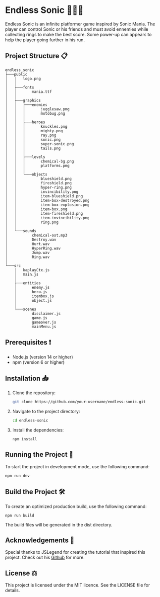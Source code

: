 # Endless Sonic 🔵🦔💨

Endless Sonic is an infinite platformer game inspired by Sonic Mania. The player can control Sonic or his friends and must avoid ennemies while collecting rings to make the best score. Some power-up can appears to help the player going further in his run. 

## Project Structure 📋
```
endless_sonic
├───public
│   │   logo.png
│   │
│   ├───fonts
│   │       mania.ttf
│   │
│   ├───graphics
│   │   ├───enemies
│   │   │       jugglesaw.png
│   │   │       motobug.png
│   │   │
│   │   ├───heroes
│   │   │       knuckles.png
│   │   │       mighty.png
│   │   │       ray.png
│   │   │       sonic.png
│   │   │       super-sonic.png
│   │   │       tails.png
│   │   │
│   │   ├───levels
│   │   │       chemical-bg.png
│   │   │       platforms.png
│   │   │
│   │   └───objects
│   │           blueshield.png
│   │           fireshield.png
│   │           hyper-ring.png
│   │           invincibility.png
│   │           item-blueshield.png
│   │           item-box-destroyed.png
│   │           item-box-explosion.png
│   │           item-box.png
│   │           item-fireshield.png
│   │           item-invincibility.png
│   │           ring.png
│   │
│   └───sounds
│           chemical-ost.mp3
│           Destroy.wav
│           Hurt.wav
│           HyperRing.wav
│           Jump.wav
│           Ring.wav
│
└───src
    │   kaplayCtx.js
    │   main.js
    │
    ├───entities
    │       enemy.js
    │       hero.js
    │       itembox.js
    │       object.js
    │
    └───scenes
            disclaimer.js
            game.js
            gameover.js
            mainMenu.js
```

## Prerequisites ❗

- Node.js (version 14 or higher)
- npm (version 6 or higher)

## Installation 📥

1. Clone the repository:

    ```sh
    git clone https://github.com/your-username/endless-sonic.git
    ```

2. Navigate to the project directory:

    ```sh
    cd endless-sonic
    ```

3. Install the dependencies:

    ```sh
    npm install
    ```

## Running the Project 🚀

To start the project in development mode, use the following command:

```sh
npm run dev
```
## Build the Project 🛠️

To create an optimized production build, use the following command:
```
npm run build
```

The build files will be generated in the dist directory.


## Acknowledgements 🙏
Special thanks to JSLegend for creating the tutorial that inspired this project. Check out his [Github](https://github.com/JSLegendDev/sonic-runner/commits?author=JSLegendDev) for more.

## License ⚖️

This project is licensed under the MIT licence. See the LICENSE file for details.
